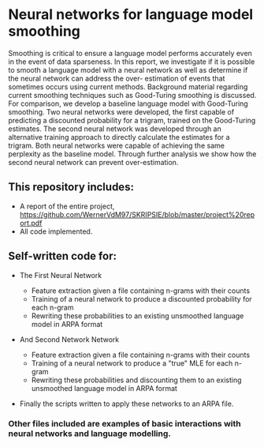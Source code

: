 # Neural networks for language model smoothing

Smoothing is critical to ensure a language model performs accurately even in the event of
data sparseness. In this report, we investigate if it is possible to smooth a language model
with a neural network as well as determine if the neural network can address the over-
estimation of events that sometimes occurs using current methods. Background material
regarding current smoothing techniques such as Good-Turing smoothing is discussed. For
comparison, we develop a baseline language model with Good-Turing smoothing. Two
neural networks were developed, the first capable of predicting a discounted probability
for a trigram, trained on the Good-Turing estimates. The second neural network was
developed through an alternative training approach to directly calculate the estimates for
a trigram. Both neural networks were capable of achieving the same perplexity as the
baseline model. Through further analysis we show how the second neural network can
prevent over-estimation.

## This repository includes:

- A report of the entire project, https://github.com/WernerVdM97/SKRIPSIE/blob/master/project%20report.pdf
- All code implemented.

## Self-written code for:
 - The First Neural Network
    - Feature extraction given a file containing n-grams with their counts
    - Training of a neural network to produce a discounted probability for each n-gram
    - Rewriting these probabilities to an existing unsmoothed language model in ARPA format
  
- And Second Network Network
  - Feature extraction given a file containing n-grams with their counts
  - Training of a neural network to produce a "true" MLE for each n-gram
  - Rewriting these probabilities and discounting them to an existing unsmoothed language model in ARPA format
 
- Finally the scripts written to apply these networks to an ARPA file.

### Other files included are examples of basic interactions with neural networks and language modelling.
